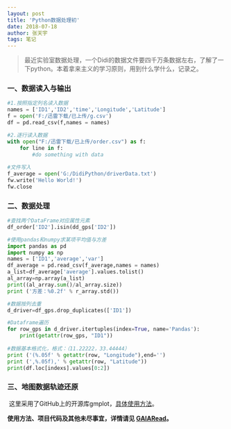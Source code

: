```yaml
---
layout: post
title: 'Python数据处理初'
date: 2018-07-18
author: 张天宇
tags: 笔记
---
```

>  最近实验室数据处理，一个Didi的数据文件要四千万条数据左右，了解了一下python。本着拿来主义的学习原则，用到什么学什么，记录之。

### 一、数据读入与输出

~~~ python
#1.按照指定列名读入数据
names = ['ID1','ID2','time','Longitude','Latitude']
f = open('F:/迅雷下载/已上传/g.csv')
df = pd.read_csv(f,names = names)

#2.逐行读入数据
with open("F:/迅雷下载/已上传/order.csv") as f:
    for line in f:
        #do something with data
        
#文件写入
f_average = open('G:/DidiPython/driverData.txt')
fw.write('Hello World!')
fw.close
~~~

### 二、数据处理

~~~python
#查找两个DataFrame对应属性元素
df_order['ID2'].isin(dd_gps['ID2'])

#使用pandas和numpy求某项平均值与方差
import pandas as pd
import numpy as np
names = ['ID1','average','var']
df_average = pd.read_csv(f_average,names = names)
a_list=df_average['average'].values.tolist()
al_array=np.array(a_list)
print((al_array.sum()/al_array.size))
print ('方差：%0.2f' % r_array.std())

#数据按列去重
d_driver=df_gps.drop_duplicates(['ID1'])

#Dataframe遍历
for row_gps in d_driver.itertuples(index=True, name='Pandas'):
    print(getattr(row_gps, "ID1"))
    
#数据基本格式化，格式：（11.22222，33.44444）
print ('(%.05f' % getattr(row, "Longitude"),end='')
print (',%.05f),' % getattr(row, "Latitude"))
print(df.loc[indexs].values[0:2])
~~~

### 三、地图数据轨迹还原

​	这里采用了GitHub上的开源库gmplot，[具体使用方法](https://github.com/vgm64/gmplot)。




**使用方法、项目代码及其他未尽事宜，详情请见 [GAIARead](https://github.com/ztygalaxy/GAIARead)。**